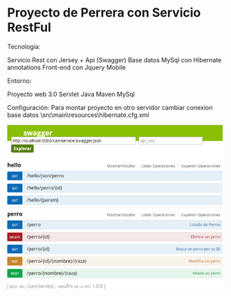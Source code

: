 <h1>Proyecto de Perrera con Servicio RestFul</h1>
Tecnología:

Servicio Rest con Jersey + Api (Swagger)
Base datos MySql con Hibernate annotations
Front-end con Jquery Mobile

Entorno:

Proyecto web 3.0 Servlet Java
Maven
MySql


Configuración:
Para montar proyecto en otro servidor cambiar conexion base datos
 \src\main\resources\hibernate.cfg.xml

![Alt Api Doc](images/api.png?raw=true "Documentacion de la Api")






 
